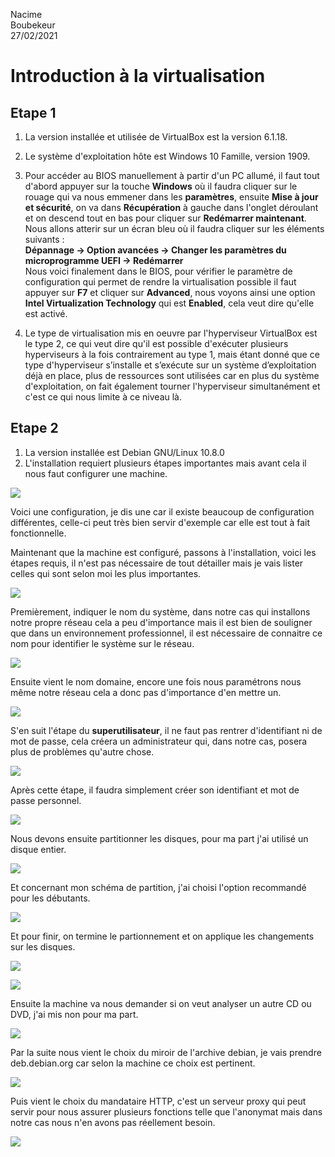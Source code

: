 Nacime  
Boubekeur  
27/02/2021

# Introduction à la virtualisation #

## Etape 1 ##

1. La version installée et utilisée de VirtualBox est la version 6.1.18.

2. Le système d'exploitation hôte est Windows 10 Famille, version 1909.

3. Pour accéder au BIOS manuellement à partir d'un PC allumé, il faut tout d'abord appuyer sur la touche **Windows** où il faudra cliquer sur le rouage qui va nous emmener dans les **paramètres**, ensuite **Mise à jour et sécurité**, on va dans **Récupération** à gauche dans l'onglet déroulant et on descend tout en bas pour cliquer sur **Redémarrer maintenant**.
Nous allons atterir sur un écran bleu où il faudra cliquer sur les éléments suivants :  
**Dépannage -> Option avancées -> Changer les paramètres du microprogramme UEFI -> Redémarrer**    
Nous voici finalement dans le BIOS, pour vérifier le paramètre de configuration qui permet de rendre la virtualisation possible il faut appuyer sur **F7** et cliquer sur **Advanced**, nous voyons ainsi une option **Intel Virtualization Technology** qui est **Enabled**, cela veut dire qu'elle est activé.  

4. Le type de virtualisation mis en oeuvre par l'hyperviseur VirtualBox est le type 2, ce qui veut dire qu'il est possible d'exécuter plusieurs hyperviseurs à la fois contrairement au type 1, mais étant donné que ce type d'hyperviseur s’installe et s’exécute sur un système d’exploitation déjà en place, plus de ressources sont utilisées car en plus du système d'exploitation, on fait également tourner l'hyperviseur simultanément et c'est ce qui nous limite à ce niveau là.

## Etape 2 ##

1. La version installée est Debian GNU/Linux 10.8.0
2. L'installation requiert plusieurs étapes importantes mais avant cela il nous faut configurer une machine.

![](img/optionMachineVirtuelle.png)

Voici une configuration, je dis une car il existe beaucoup de configuration différentes, celle-ci peut très bien servir d'exemple car elle est tout à fait fonctionnelle.

Maintenant que la machine est configuré, passons à l'installation, voici les étapes requis, il n'est pas nécessaire de tout détailler mais je vais lister celles qui sont selon moi les plus importantes.

![](img/AllSteps.png)

Premièrement, indiquer le nom du système, dans notre cas qui installons notre propre réseau cela a peu d'importance mais il est bien de souligner que dans un environnement professionnel, il est nécessaire de connaitre ce nom pour identifier le système sur le réseau.

![](img/configReseauNom.png)

Ensuite vient le nom domaine, encore une fois nous paramétrons nous même notre réseau cela a donc pas d'importance d'en mettre un.

![](img/domaine.png)

S'en suit l'étape du **superutilisateur**, il ne faut pas rentrer d'identifiant ni de mot de passe, cela créera un administrateur qui, dans notre cas, posera plus de problèmes qu'autre chose.

![](img/mdpRoot.png)

Après cette étape, il faudra simplement créer son identifiant et mot de passe personnel.

![](img/nomutilisateur.png)

Nous devons ensuite partitionner les disques, pour ma part j'ai utilisé un disque entier.

![](img/partition.png)

Et concernant mon schéma de partition, j'ai choisi l'option recommandé pour les débutants.

![](img/partitiondebutant.png)

Et pour finir, on termine le partionnement et on applique les changements sur les disques.

![](img/terminerpartition.png)

![](img/partitionnementchangementautorise.png)

Ensuite la machine va nous demander si on veut analyser un autre CD ou DVD, j'ai mis non pour ma part.

![](img/analysedvd.png)

Par la suite nous vient le choix du miroir de l'archive debian, je vais prendre deb.debian.org car selon la machine ce choix est pertinent.

![](img/miroirarchivedebian.png)

Puis vient le choix du mandataire HTTP, c'est un serveur proxy qui peut servir pour nous assurer plusieurs fonctions telle que l'anonymat mais dans notre cas nous n'en avons pas réellement besoin.

![](img/mandataire.png)


